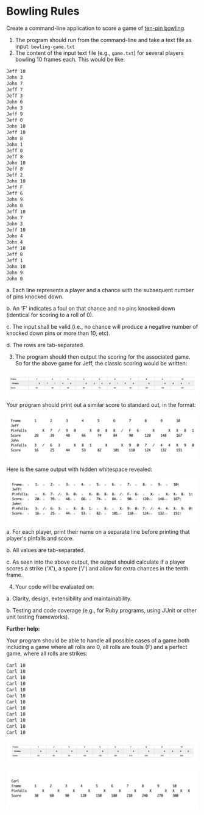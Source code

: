 # Bowling Rules

Create a command-line application to score a game of [ten-pin bowling](https://en.wikipedia.org/wiki/Ten-pin_bowling).

1. The program should run from the command-line and take a text file as input: `bowling-game.txt`
2. The content of the input text file (e.g., `game.txt`) for several players bowling 10 frames each. This would be like:

```
Jeff 10
John 3
John 7
Jeff 7
Jeff 3
John 6
John 3
Jeff 9
Jeff 0
John 10
Jeff 10
John 8
John 1
Jeff 0
Jeff 8
John 10
Jeff 8
Jeff 2
John 10
Jeff F
Jeff 6
John 9
John 0
Jeff 10
John 7
John 3
Jeff 10
John 4
John 4
Jeff 10
Jeff 8
Jeff 1
John 10
John 9
John 0
```

a. Each line represents a player and a chance with the subsequent number of pins knocked down.

b. An 'F' indicates a foul on that chance and no pins knocked down (identical for scoring to a roll of 0).

c. The input shall be valid (i.e., no chance will produce a negative number of knocked down pins or more than 10, etc).

d. The rows are tab-separated.

3. The program should then output the scoring for the associated game. So for the above game for Jeff, the classic scoring would be written:

![bowl score](./docs/001.png)

Your program should print out a similar score to standard out, in the format:

![plain text score](./docs/002.png)

Here is the same output with hidden whitespace revealed:

![plain with spaces](./docs/003.png)

a. For each player, print their name on a separate line before printing that player's pinfalls and score.

b. All values are tab-separated.

c. As seen into the above output, the output should calculate if a player scores a strike ('X'), a spare ('/') and allow for extra chances in the tenth frame.

4. Your code will be evaluated on:

a. Clarity, design, extensibility and maintainability.

b. Testing and code coverage (e.g., for Ruby programs, using JUnit or other unit testing frameworks).

**Further help:**

Your program should be able to handle all possible cases of a game both including a game where all rolls are 0, all rolls are fouls (F) and a perfect game, where all rolls are strikes:

```
Carl 10
Carl 10
Carl 10
Carl 10
Carl 10
Carl 10
Carl 10
Carl 10
Carl 10
Carl 10
Carl 10
Carl 10
```

![perfect score](./docs/004.png)

![perfect plain score](./docs/005.png)
